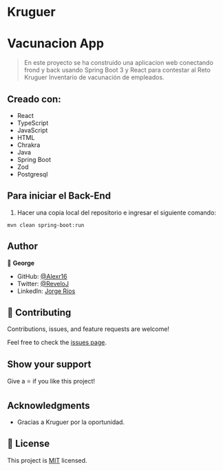 # Kruguer 

# Vacunacion App

> En este proyecto se ha construido una aplicacion web conectando frond y back usando Spring Boot 3 y React para contestar al Reto Kruguer Inventario de vacunación de empleados.

## Creado con:

- React
- TypeScript
- JavaScript
- HTML
- Chrakra
- Java
- Spring Boot
- Zod
- Postgresql

## Para iniciar el Back-End

1. Hacer una copia local del repositorio e ingresar el siguiente comando:
```
mvn clean spring-boot:run
```

## Author

👤 **George**

- GitHub: [@Alexr16](https://github.com/Alexr16)
- Twitter: [@ReveloJ](https://twitter.com/ReveloJ)
- LinkedIn: [Jorge Ríos](https://www.linkedin.com/in/jorgeriosr/)

## 🤝 Contributing

Contributions, issues, and feature requests are welcome!

Feel free to check the [issues page](https://github.com/Alexr16/vacunacion_Back/issues).

## Show your support

Give a ⭐️ if you like this project!

## Acknowledgments
- Gracias a Kruguer por la oportunidad.

## 📝 License

This project is [MIT](./LICENSE) licensed.
